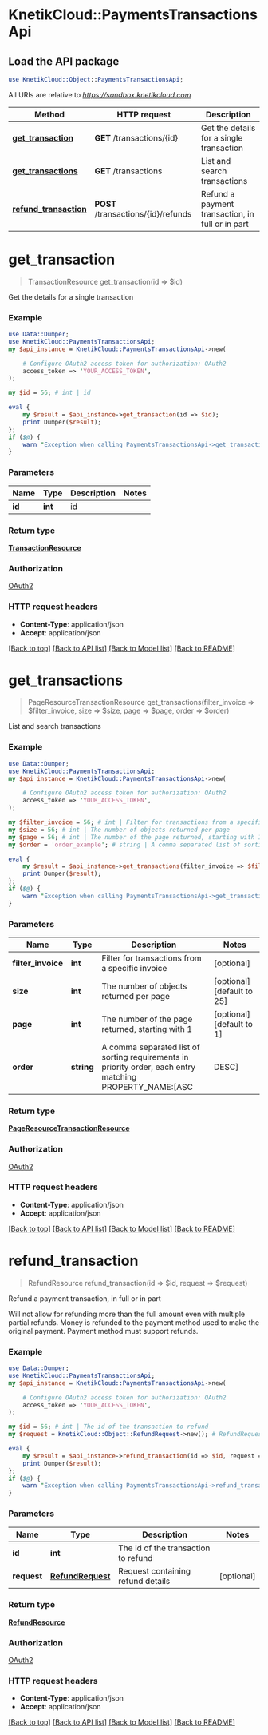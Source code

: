 # KnetikCloud::PaymentsTransactionsApi

## Load the API package
```perl
use KnetikCloud::Object::PaymentsTransactionsApi;
```

All URIs are relative to *https://sandbox.knetikcloud.com*

Method | HTTP request | Description
------------- | ------------- | -------------
[**get_transaction**](PaymentsTransactionsApi.md#get_transaction) | **GET** /transactions/{id} | Get the details for a single transaction
[**get_transactions**](PaymentsTransactionsApi.md#get_transactions) | **GET** /transactions | List and search transactions
[**refund_transaction**](PaymentsTransactionsApi.md#refund_transaction) | **POST** /transactions/{id}/refunds | Refund a payment transaction, in full or in part


# **get_transaction**
> TransactionResource get_transaction(id => $id)

Get the details for a single transaction

### Example 
```perl
use Data::Dumper;
use KnetikCloud::PaymentsTransactionsApi;
my $api_instance = KnetikCloud::PaymentsTransactionsApi->new(

    # Configure OAuth2 access token for authorization: OAuth2
    access_token => 'YOUR_ACCESS_TOKEN',
);

my $id = 56; # int | id

eval { 
    my $result = $api_instance->get_transaction(id => $id);
    print Dumper($result);
};
if ($@) {
    warn "Exception when calling PaymentsTransactionsApi->get_transaction: $@\n";
}
```

### Parameters

Name | Type | Description  | Notes
------------- | ------------- | ------------- | -------------
 **id** | **int**| id | 

### Return type

[**TransactionResource**](TransactionResource.md)

### Authorization

[OAuth2](../README.md#OAuth2)

### HTTP request headers

 - **Content-Type**: application/json
 - **Accept**: application/json

[[Back to top]](#) [[Back to API list]](../README.md#documentation-for-api-endpoints) [[Back to Model list]](../README.md#documentation-for-models) [[Back to README]](../README.md)

# **get_transactions**
> PageResourceTransactionResource get_transactions(filter_invoice => $filter_invoice, size => $size, page => $page, order => $order)

List and search transactions

### Example 
```perl
use Data::Dumper;
use KnetikCloud::PaymentsTransactionsApi;
my $api_instance = KnetikCloud::PaymentsTransactionsApi->new(

    # Configure OAuth2 access token for authorization: OAuth2
    access_token => 'YOUR_ACCESS_TOKEN',
);

my $filter_invoice = 56; # int | Filter for transactions from a specific invoice
my $size = 56; # int | The number of objects returned per page
my $page = 56; # int | The number of the page returned, starting with 1
my $order = 'order_example'; # string | A comma separated list of sorting requirements in priority order, each entry matching PROPERTY_NAME:[ASC|DESC]

eval { 
    my $result = $api_instance->get_transactions(filter_invoice => $filter_invoice, size => $size, page => $page, order => $order);
    print Dumper($result);
};
if ($@) {
    warn "Exception when calling PaymentsTransactionsApi->get_transactions: $@\n";
}
```

### Parameters

Name | Type | Description  | Notes
------------- | ------------- | ------------- | -------------
 **filter_invoice** | **int**| Filter for transactions from a specific invoice | [optional] 
 **size** | **int**| The number of objects returned per page | [optional] [default to 25]
 **page** | **int**| The number of the page returned, starting with 1 | [optional] [default to 1]
 **order** | **string**| A comma separated list of sorting requirements in priority order, each entry matching PROPERTY_NAME:[ASC|DESC] | [optional] [default to id:ASC]

### Return type

[**PageResourceTransactionResource**](PageResourceTransactionResource.md)

### Authorization

[OAuth2](../README.md#OAuth2)

### HTTP request headers

 - **Content-Type**: application/json
 - **Accept**: application/json

[[Back to top]](#) [[Back to API list]](../README.md#documentation-for-api-endpoints) [[Back to Model list]](../README.md#documentation-for-models) [[Back to README]](../README.md)

# **refund_transaction**
> RefundResource refund_transaction(id => $id, request => $request)

Refund a payment transaction, in full or in part

Will not allow for refunding more than the full amount even with multiple partial refunds. Money is refunded to the payment method used to make the original payment. Payment method must support refunds.

### Example 
```perl
use Data::Dumper;
use KnetikCloud::PaymentsTransactionsApi;
my $api_instance = KnetikCloud::PaymentsTransactionsApi->new(

    # Configure OAuth2 access token for authorization: OAuth2
    access_token => 'YOUR_ACCESS_TOKEN',
);

my $id = 56; # int | The id of the transaction to refund
my $request = KnetikCloud::Object::RefundRequest->new(); # RefundRequest | Request containing refund details

eval { 
    my $result = $api_instance->refund_transaction(id => $id, request => $request);
    print Dumper($result);
};
if ($@) {
    warn "Exception when calling PaymentsTransactionsApi->refund_transaction: $@\n";
}
```

### Parameters

Name | Type | Description  | Notes
------------- | ------------- | ------------- | -------------
 **id** | **int**| The id of the transaction to refund | 
 **request** | [**RefundRequest**](RefundRequest.md)| Request containing refund details | [optional] 

### Return type

[**RefundResource**](RefundResource.md)

### Authorization

[OAuth2](../README.md#OAuth2)

### HTTP request headers

 - **Content-Type**: application/json
 - **Accept**: application/json

[[Back to top]](#) [[Back to API list]](../README.md#documentation-for-api-endpoints) [[Back to Model list]](../README.md#documentation-for-models) [[Back to README]](../README.md)

